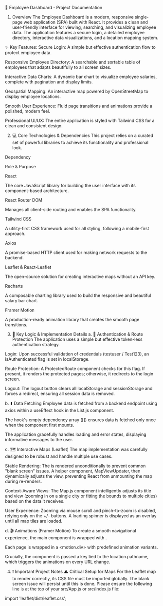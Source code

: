 🚀 Employee Dashboard - Project Documentation
1. Overview
The Employee Dashboard is a modern, responsive single-page web application (SPA) built with React. It provides a clean and user-friendly interface for viewing, searching, and visualizing employee data. The application features a secure login, a detailed employee directory, interactive data visualizations, and a location mapping system.

✨ Key Features:
Secure Login: A simple but effective authentication flow to protect employee data.

Responsive Employee Directory: A searchable and sortable table of employees that adapts beautifully to all screen sizes.

Interactive Data Charts: A dynamic bar chart to visualize employee salaries, complete with pagination and display limits.

Geospatial Mapping: An interactive map powered by OpenStreetMap to display employee locations.

Smooth User Experience: Fluid page transitions and animations provide a polished, modern feel.

Professional UI/UX: The entire application is styled with Tailwind CSS for a clean and consistent design.

2. 💻 Core Technologies & Dependencies
This project relies on a curated set of powerful libraries to achieve its functionality and professional look.

Dependency

Role & Purpose

React

The core JavaScript library for building the user interface with its component-based architecture.

React Router DOM

Manages all client-side routing and enables the SPA functionality.

Tailwind CSS

A utility-first CSS framework used for all styling, following a mobile-first approach.

Axios

A promise-based HTTP client used for making network requests to the backend.

Leaflet & React-Leaflet

The open-source solution for creating interactive maps without an API key.

Recharts

A composable charting library used to build the responsive and beautiful salary bar chart.

Framer Motion

A production-ready animation library that creates the smooth page transitions.

3. 🧠 Key Logic & Implementation Details
a. 🔐 Authentication & Route Protection
The application uses a simple but effective token-less authentication strategy.

Login: Upon successful validation of credentials (testuser / Test123), an isAuthenticated flag is set in localStorage.

Route Protection: A ProtectedRoute component checks for this flag. If present, it renders the protected pages; otherwise, it redirects to the login screen.

Logout: The logout button clears all localStorage and sessionStorage and forces a redirect, ensuring all session data is removed.

b. ⬇️ Data Fetching
Employee data is fetched from a backend endpoint using axios within a useEffect hook in the List.js component.

The hook's empty dependency array ([]) ensures data is fetched only once when the component first mounts.

The application gracefully handles loading and error states, displaying informative messages to the user.

c. 🗺️ Interactive Maps (Leaflet)
The map implementation was carefully designed to be robust and handle multiple use cases.

Stable Rendering: The <MapContainer> is rendered unconditionally to prevent common "blank screen" issues. A helper component, MapViewUpdater, then dynamically adjusts the view, preventing React from unmounting the map during re-renders.

Context-Aware Views: The Map.js component intelligently adjusts its title and view (zooming in on a single city or fitting the bounds to multiple cities) based on the data it receives.

User Experience: Zooming via mouse scroll and pinch-to-zoom is disabled, relying only on the +/- buttons. A loading spinner is displayed as an overlay until all map tiles are loaded.

d. 🎬 Animations (Framer Motion)
To create a smooth navigational experience, the main <Routes> component is wrapped with <AnimatePresence>.

Each page is wrapped in a <motion.div> with predefined animation variants.

Crucially, the <Routes> component is passed a key tied to the location.pathname, which triggers the animations on every URL change.

4. ❗ Important Project Notes
⚠️ Critical Setup for Maps
For the Leaflet map to render correctly, its CSS file must be imported globally. The blank screen issue will persist until this is done. Please ensure the following line is at the top of your src/App.js or src/index.js file:

import 'leaflet/dist/leaflet.css';